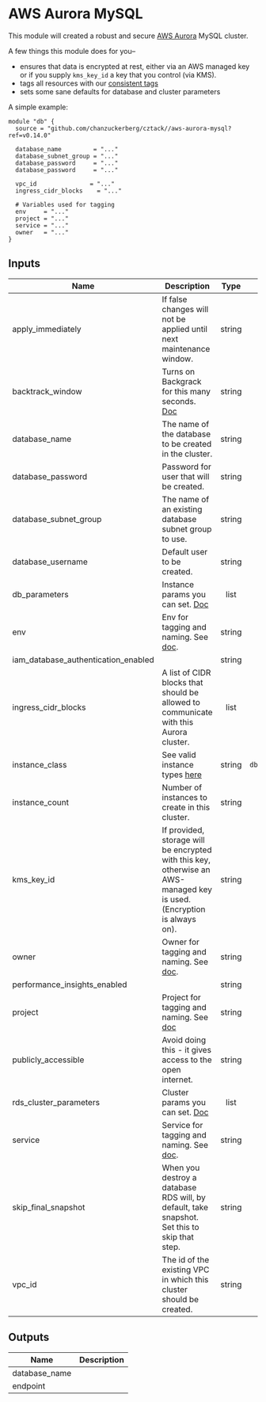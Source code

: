 # AWS Aurora MySQL

This module will created a robust and secure [AWS Aurora](https://aws.amazon.com/rds/aurora/) MySQL cluster.

A few things this module does for you–

* ensures that data is encrypted at rest, either via an AWS managed key or if you supply `kms_key_id` a key that you control (via KMS).
* tags all resources with our [consistent tags](../README.md#Consistent%20Tagging)
* sets some sane defaults for database and cluster parameters

A simple example:

```hcl
module "db" {
  source = "github.com/chanzuckerberg/cztack//aws-aurora-mysql?ref=v0.14.0"

  database_name         = "..."
  database_subnet_group = "..."
  database_password     = "..."
  database_password     = "..."
  
  vpc_id               = "..."
  ingress_cidr_blocks	 = "..."

  # Variables used for tagging
  env     = "..."
  project = "..."
  service = "..."
  owner   = "..."
}
```

<!-- START -->

## Inputs

| Name | Description | Type | Default | Required |
|------|-------------|:----:|:-----:|:-----:|
| apply_immediately | If false changes will not be applied until next maintenance window. | string | `false` | no |
| backtrack_window | Turns on Backgrack for this many seconds. [Doc](https://aws.amazon.com/blogs/aws/amazon-aurora-backtrack-turn-back-time/) | string | `0` | no |
| database_name | The name of the database to be created in the cluster. | string | - | yes |
| database_password | Password for user that will be created. | string | - | yes |
| database_subnet_group | The name of an existing database subnet group to use. | string | - | yes |
| database_username | Default user to be created. | string | - | yes |
| db_parameters | Instance params you can set. [Doc](https://docs.aws.amazon.com/AmazonRDS/latest/AuroraUserGuide/AuroraMySQL.Reference.html#AuroraMySQL.Reference.Parameters.Instance) | list | `<list>` | no |
| env | Env for tagging and naming. See [doc](../README.md#consistent-tagging). | string | - | yes |
| iam_database_authentication_enabled |  | string | `false` | no |
| ingress_cidr_blocks | A list of CIDR blocks that should be allowed to communicate with this Aurora cluster. | list | - | yes |
| instance_class | See valid instance types [here](https://docs.aws.amazon.com/AmazonRDS/latest/AuroraUserGuide/AuroraMySQL.Managing.Performance.html) | string | `db.t2.small` | no |
| instance_count | Number of instances to create in this cluster. | string | `1` | no |
| kms_key_id | If provided, storage will be encrypted with this key, otherwise an AWS-managed key is used. (Encryption is always on). | string | `` | no |
| owner | Owner for tagging and naming. See [doc](../README.md#consistent-tagging). | string | - | yes |
| performance_insights_enabled |  | string | `false` | no |
| project | Project for tagging and naming. See [doc](../README.md#consistent-tagging) | string | - | yes |
| publicly_accessible | Avoid doing this - it gives access to the open internet. | string | `false` | no |
| rds_cluster_parameters | Cluster params you can set. [Doc](https://docs.aws.amazon.com/AmazonRDS/latest/AuroraUserGuide/AuroraMySQL.Reference.html#AuroraMySQL.Reference.Parameters.Cluster) | list | `<list>` | no |
| service | Service for tagging and naming. See [doc](../README.md#consistent-tagging). | string | - | yes |
| skip_final_snapshot | When you destroy a database RDS will, by default, take snapshot. Set this to skip that step. | string | `false` | no |
| vpc_id | The id of the existing VPC in which this cluster should be created. | string | - | yes |

## Outputs

| Name | Description |
|------|-------------|
| database_name |  |
| endpoint |  |

<!-- END -->
